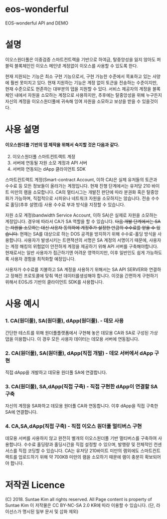 # eos-wonderful
EOS-wonderful API and DEMO 


# 설명 
이오스원더풀은 이중검증 스마트컨트랙을 기반으로 하여금, 탈중앙성을 잃지 않아도 퍼블릭 블록체인인 이오스 메인넷 계정없이 이오스를 사용할 수 있도록 한다.

현재 지원되는 기능은 최소 구현 기능으로서, 구현 가능한 수준에서 목표하고 있는 사양에 훨씬 못미치고 있다. 현재 지원하는 기능은 계정 없이 토큰을 전송하는 수준이지만, 현재 수준으로도 현존하는 대부분의 댑을 지원할 수 있다. 서비스 제공자의 계정을 블록체인 내에서 자원을 소모하는 계정으로 사용하지만, 추후에는 탈중앙성을 위해 누구든지 자신의 계정을 이오스원더풀에 귀속해 잉여 자원을 소모하고 보상을 받을 수 있을것이다.

# 사용 설명
#### 이오스원더풀 기반의 댑 제작을 위해서 숙지할 것은 다음과 같다.
2. 이오스원더풀 스마트컨트랙트 계정
3. 서버에 연동될 자원 소모 계정과 API 서버
4. 서버와 연동되는 dApp 클라이언트 SDK

스마트컨트랙트 계정(Smart-contract Account, 이하 CA)은 실제 유저들의 토큰과 수수료 등 모든 정보들이 올라가는 계정입니다. 현재 진행 단계에서는 유저당 210 바이트 미만의 램을 소모합니다. CA의 멀티시그는 개발진 판단에 따라 분권화 혹은 탈중앙화가 가능하며, 직접적으로 시피유나 네트워크 자원을 소모하지는 않습니다. 전송 수수료 홀딩(추후 설명)등 사용 수수료 부과 방식을 지정할 수 있습니다.

자원 소모 계정(bandwidth Service Account, 이하 SA)은 실제로 자원을 소모하는 계정입니다. 경우에 따라서 CA가 SA 역할을 할 수 있습니다. ~~다음 개발 단계에서는 SA는 자원을 소모하는 대신 사용자 동의하에 계정주가 설정한 만큼의 수수료를 얻을 수 있습니다.~~ 현재는 SA를 대상으로 하는 DOS 공격을 방지하기 위해 수수료-홀딩 방식을 사용합니다. 사용자가 발생시키는 트랜잭션의 서명은 SA 계정의 서명이기 때문에, 사용자는 계정 해킹의 위험없이 안전하게 계정을 제공하기 위해 API 서버를 구축해야합니다. 현재로서는 일반 사용자가 접근하기엔 어려운 영역이지만, 이후 일반인도 쉽게 가능하도록 사용자 경험을 최적화할 예정입니다.

사용자가 수수료를 지불하고 SA 계정을 사용하기 위해서는 SA API SERVER와 연결하고 정해진 프로토콜에 맞춰 액션 데이터를생성해야 합니다. 이것을 간편하게 구현하기 위해서 EOSJS 기반의 클라이언트 SDK를 사용합니다.

# 사용 예시
### 1. CA(원더풀), SA(원더풀), dApp(원더풀). - 데모 사용
간단한 테스트를 위해 원더풀플랫폼에서 구현해 놓은 데모용 CA와 SA로 구성된 가상 댑을 이용합니다. 이 경우 모든 사용자 데이터는 데모용 서버에 연동됩니다.
### 2. CA(원더풀), SA(원더풀), dApp(직접 개발) - 데모 서버에서 dApp 구현
직접 dApp을 개발하고 데모용 원더풀 SA에 연결합니다.
### 3. CA(원더풀), SA,dApp(직접 구축) - 직접 구현한 dApp이 연결할 SA 구축
자신의 계정을 SA화하고 데모용 원더풀 CA와 연동합니다. 이후 dApp을 직접 구축한 SA에 연결합니다.
### 4. CA,SA,dApp(직접 구축) - 직접 이오스 원더풀 멀티버스 구현
데모용 서버를 사용하지 않고 완전히 별개의 이오스원더풀 기반 멀티버스를 구축하여 사용합니다. 수수료 홀딩량과 홀딩시간을 직접 설정할 수 있으며, 발행량 및 전체적인 컨센서스를 직접 코딩할 수 있습니다. CA는 유저당 210바이트 미만의 램외에도 스마트컨트랙트를 업로드하기 위해 약 700KB 미만의 램을 소모하기 때문에 램이 충분히 확보되어야 합니다.

# 저작권 Licence
(C) 2018. Suntae Kim all rights reserved. All Page content is property of Suntae Kim
이 저작물은 CC BY-NC-SA 2.0 KR에 따라 이용할 수 있습니다. (단, 라이선스가 명시된 일부 문서 및 삽화 제외)
